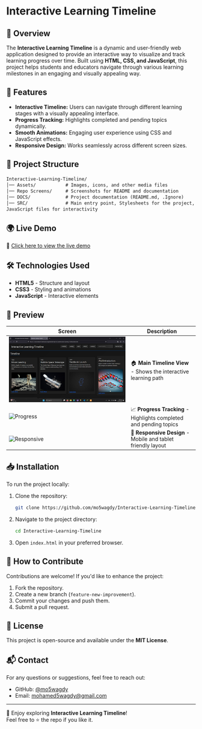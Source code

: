 # Interactive Learning Timeline

## 📌 Overview
The **Interactive Learning Timeline** is a dynamic and user-friendly web application designed to provide an interactive way to visualize and track learning progress over time. Built using **HTML, CSS, and JavaScript**, this project helps students and educators navigate through various learning milestones in an engaging and visually appealing way.

## 🚀 Features
- **Interactive Timeline:** Users can navigate through different learning stages with a visually appealing interface.
- **Progress Tracking:** Highlights completed and pending topics dynamically.
- **Smooth Animations:** Engaging user experience using CSS and JavaScript effects.
- **Responsive Design:** Works seamlessly across different screen sizes.

## 📂 Project Structure
```
Interactive-Learning-Timeline/
│── Assets/           # Images, icons, and other media files
│── Repo Screens/     # Screenshots for README and documentation
│── DOCS/             # Project documentation (README.md, .Ignore)
│── SRC/              # Main entry point, Stylesheets for the project, JavaScript files for interactivity
```

## 🌍 Live Demo
🔗 [Click here to view the live demo](https://mo5wagdy.github.io/Interactive-Learning-Timeline/index.html)

## 🛠 Technologies Used
- **HTML5** - Structure and layout
- **CSS3** - Styling and animations
- **JavaScript** - Interactive elements

## 📸 Preview

| Screen | Description |
|--------|-------------|
| ![Home](Repo%20Screens/Screenshot%202025-07-13%20203536.png) | 🏠 **Main Timeline View** - Shows the interactive learning path |
| ![Progress](Repo%20Screens/screenshot2.png) | 📈 **Progress Tracking** - Highlights completed and pending topics |
| ![Responsive](Repo%20Screens/screenshot3.png) | 📱 **Responsive Design** - Mobile and tablet friendly layout |


## 📥 Installation
To run the project locally:
1. Clone the repository:
   ```sh
   git clone https://github.com/mo5wagdy/Interactive-Learning-Timeline.git
   ```
2. Navigate to the project directory:
   ```sh
   cd Interactive-Learning-Timeline
   ```
3. Open `index.html` in your preferred browser.

## 🤝 How to Contribute
Contributions are welcome! If you'd like to enhance the project:
1. Fork the repository.
2. Create a new branch (`feature-new-improvement`).
3. Commit your changes and push them.
4. Submit a pull request.

## 📄 License
This project is open-source and available under the **MIT License**.

## 📬 Contact
For any questions or suggestions, feel free to reach out:
- GitHub: [@mo5wagdy](https://github.com/mo5wagdy)
- Email: [mohamed5wagdy@gmail.com](mailto:mohamed5wagdy@gmail.com)

---

🎉 Enjoy exploring **Interactive Learning Timeline**!  
Feel free to ⭐ the repo if you like it.
